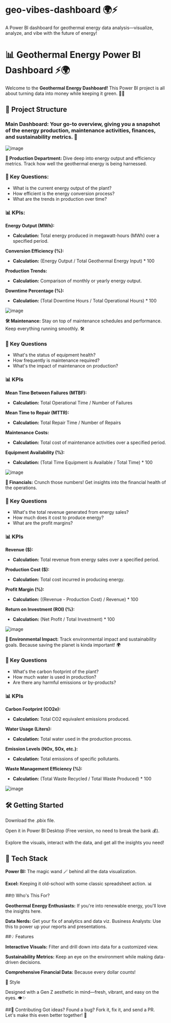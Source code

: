 # geo-vibes-dashboard 🌍⚡
A Power BI dashboard for geothermal energy data analysis—visualize, analyze, and vibe with the future of energy!


# 📊 Geothermal Energy Power BI Dashboard ⚡️🌍


Welcome to the **Geothermal Energy Dashboard!** This Power BI project is all about turning data into money while keeping it green. 💸🌱

## 📂 Project Structure

### **Main Dashboard:** Your go-to overview, giving you a snapshot of the energy production, maintenance activities, finances, and sustainability metrics. 🌟

![image](https://github.com/user-attachments/assets/748f6c2d-5aca-461e-8cfd-9fde4c540dde)





**🔋 Production Department:** Dive deep into energy output and efficiency metrics. Track how well the geothermal energy is being harnessed. 

### 🧠 Key Questions:

- What is the current energy output of the plant?
- How efficient is the energy conversion process?
- What are the trends in production over time?

### 📊 KPIs:

**Energy Output (MWh):**

- **Calculation:** Total energy produced in megawatt-hours (MWh) over a specified period.

**Conversion Efficiency (%):**

- **Calculation:** (Energy Output / Total Geothermal Energy Input) * 100

**Production Trends:**

- **Calculation:** Comparison of monthly or yearly energy output.

**Downtime Percentage (%):**

- **Calculation:** (Total Downtime Hours / Total Operational Hours) * 100

![image](https://github.com/user-attachments/assets/a5715c65-6f92-4566-81ae-e33ba5de749e)



**🛠️ Maintenance:** Stay on top of maintenance schedules and performance. Keep everything running smoothly. 🛠

### 🧠 Key Questions

- What's the status of equipment health?
- How frequently is maintenance required?
- What's the impact of maintenance on production?

### 📊 KPIs

**Mean Time Between Failures (MTBF):**

- **Calculation:** Total Operational Time / Number of Failures

**Mean Time to Repair (MTTR):**

- **Calculation:** Total Repair Time / Number of Repairs
  
**Maintenance Costs:**

- **Calculation:** Total cost of maintenance activities over a specified period.
  
**Equipment Availability (%):**

- **Calculation:** (Total Time Equipment is Available / Total Time) * 100

![image](https://github.com/user-attachments/assets/f604fb9f-4cda-46ee-925e-12b4051375d3)



**💸 Financials:** Crunch those numbers! Get insights into the financial health of the operations. 

### 🧠 Key Questions

- What's the total revenue generated from energy sales?
- How much does it cost to produce energy?
- What are the profit margins?

### 📊 KPIs
**Revenue ($):**

- **Calculation:** Total revenue from energy sales over a specified period.
  
**Production Cost ($):**

- **Calculation:** Total cost incurred in producing energy.
  
**Profit Margin (%):**

- **Calculation:** ((Revenue - Production Cost) / Revenue) * 100
  
**Return on Investment (ROI) (%):**

- **Calculation:** (Net Profit / Total Investment) * 100

![image](https://github.com/user-attachments/assets/b583149a-0f0c-4bb2-83bb-6f881dd604ef)



**🌱 Environmental Impact:** Track environmental impact and sustainability goals. Because saving the planet is kinda important! 🌍

### 🧠 Key Questions

- What's the carbon footprint of the plant?
- How much water is used in production?
- Are there any harmful emissions or by-products?

### 📊 KPIs
**Carbon Footprint (CO2e):**

- **Calculation:** Total CO2 equivalent emissions produced.

**Water Usage (Liters):**

- **Calculation:** Total water used in the production process.

**Emission Levels (NOx, SOx, etc.):**

- **Calculation:** Total emissions of specific pollutants.

**Waste Management Efficiency (%):**

- **Calculation:** (Total Waste Recycled / Total Waste Produced) * 100

![image](https://github.com/user-attachments/assets/3ff65c73-e200-4c34-a19e-ab191f8c36c1)



## 🛠️ Getting Started

Download the .pbix file.

Open it in Power BI Desktop (Free version, no need to break the bank 💰).

Explore the visuals, interact with the data, and get all the insights you need!

## 🚀 Tech Stack
**Power BI:** The magic wand 🪄 behind all the data visualization.

**Excel:** Keeping it old-school with some classic spreadsheet action. 📊

##🤓 Who's This For?

**Geothermal Energy Enthusiasts:** If you're into renewable energy, you'll love the insights here.

**Data Nerds:** Get your fix of analytics and data viz.
Business Analysts: Use this to power up your reports and presentations.

##💡 Features

**Interactive Visuals:** Filter and drill down into data for a customized view.

**Sustainability Metrics:** Keep an eye on the environment while making data-driven decisions.

**Comprehensive Financial Data:** Because every dollar counts!

🎨 Style

Designed with a Gen Z aesthetic in mind—fresh, vibrant, and easy on the eyes. 👁️✨

##🤝 Contributing
Got ideas? Found a bug? Fork it, fix it, and send a PR. Let's make this even better together! 💪
